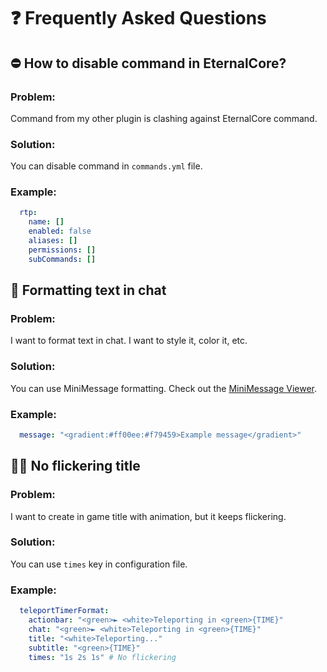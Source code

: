 # ❓ Frequently Asked Questions

## ⛔ How to disable command in EternalCore?

### Problem:
Command from my other plugin is clashing against EternalCore command.

### Solution:
You can disable command in `commands.yml` file.

### Example:
```yaml
  rtp:
    name: []
    enabled: false
    aliases: []
    permissions: []
    subCommands: []
```

## 🎨 Formatting text in chat

### Problem:
I want to format text in chat. I want to style it, color it, etc.

### Solution:
You can use MiniMessage formatting. Check out the [MiniMessage Viewer](https://webui.advntr.dev/).

### Example:
```yaml
  message: "<gradient:#ff00ee:#f79459>Example message</gradient>"
```


## 🏃💨 No flickering title

### Problem:
I want to create in game title with animation, but it keeps flickering.

### Solution:
You can use `times` key in configuration file.

### Example:
```yaml
  teleportTimerFormat:
    actionbar: "<green>► <white>Teleporting in <green>{TIME}"
    chat: "<green>► <white>Teleporting in <green>{TIME}"
    title: "<white>Teleporting..."
    subtitle: "<green>{TIME}"
    times: "1s 2s 1s" # No flickering
```